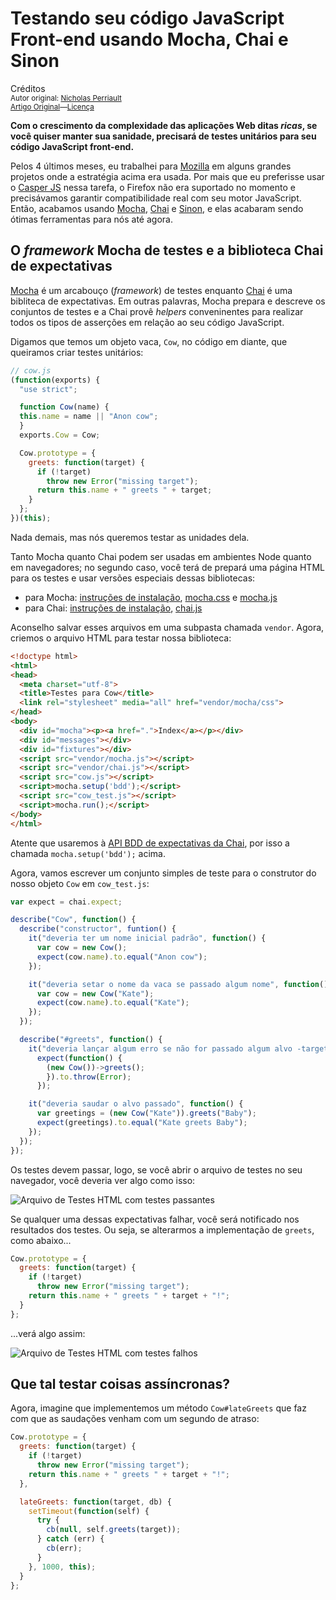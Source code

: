 Testando seu código JavaScript Front-end usando Mocha, Chai e Sinon
===================================================================
Créditos<br/>
<small>Autor original: [Nicholas Perriault](https://nicolas.perriault.net)<br/>[Artigo Original](https://nicolas.perriault.net/code/2013/testing-frontend-javascript-code-using-mocha-chai-and-sinon/)&mdash;[Licença](http://creativecommons.org/licenses/by-sa/3.0/)</small>

**Com o crescimento da complexidade das aplicações Web ditas *ricas*, se você quiser manter sua sanidade, precisará de testes unitários para seu código JavaScript front-end.**

Pelos 4 últimos meses, eu trabalhei para [Mozilla](http://mozilla.org/) em alguns grandes projetos onde a estratégia acima era usada. Por mais que eu preferisse usar o [Casper JS](http://casperjs.org/) nessa tarefa, o Firefox não era suportado no momento e precisávamos garantir compatibilidade real com seu motor JavaScript. Então, acabamos usando [Mocha](http://visionmedia.github.io/mocha/), [Chai](http://chaijs.com/) e [Sinon](http://sinonjs.org/), e elas acabaram sendo ótimas ferramentas para nós até agora.

## O *framework* Mocha de testes e a biblioteca Chai de expectativas

[Mocha](http://visionmedia.github.com/mocha/) é um arcabouço (*framework*) de testes enquanto [Chai](http://chaijs.com) é uma bibliteca de expectativas. Em outras palavras, Mocha prepara e descreve os conjuntos de testes e a Chai provê *helpers* conveninentes para realizar todos os tipos de asserções em relação ao seu código JavaScript.

Digamos que temos um objeto vaca, `Cow`, no código em diante, que queiramos criar testes unitários:

```javascript
// cow.js
(function(exports) {
  "use strict";

  function Cow(name) {
  this.name = name || "Anon cow";
  }
  exports.Cow = Cow;

  Cow.prototype = {
    greets: function(target) {
      if (!target)
        throw new Error("missing target");
      return this.name + " greets " + target;
    }
  };
})(this);
```

Nada demais, mas nós queremos testar as unidades dela.

Tanto Mocha quanto Chai podem ser usadas em ambientes Node quanto em navegadores; no segundo caso, você terá de prepará uma página HTML para os testes e usar versões especiais dessas bibliotecas:

- para Mocha: [instruções de instalação](http://visionmedia.github.io/mocha/#browser-support), [mocha.css](https://github.com/visionmedia/mocha/raw/master/mocha.css) e [mocha.js](https://github.com/visionmedia/mocha/raw/master/mocha.js)
- para Chai: [instruções de instalação](http://chaijs.com/guide/installation/), [chai.js](http://chaijs.com/chai.js)

Aconselho salvar esses arquivos em uma subpasta chamada `vendor`. Agora, criemos o arquivo HTML para testar nossa biblioteca:

```html
<!doctype html>
<html>
<head>
  <meta charset="utf-8">
  <title>Testes para Cow</title>
  <link rel="stylesheet" media="all" href="vendor/mocha/css">
</head>
<body>
  <div id="mocha"><p><a href=".">Index</a></p></div>
  <div id="messages"></div>
  <div id="fixtures"></div>
  <script src="vendor/mocha.js"></script>
  <script src="vendor/chai.js"></script>
  <script src="cow.js"></script>
  <script>mocha.setup('bdd');</script>
  <script src="cow_test.js"></script>
  <script>mocha.run();</script>
</body>
</html>
```

Atente que usaremos à [API BDD de expectativas da Chai](http://chaijs.com/api/bdd/), por isso a chamada `mocha.setup('bdd');` acima.

Agora, vamos escrever um conjunto simples de teste para o construtor do nosso objeto `Cow` em `cow_test.js`:

```javascript
var expect = chai.expect;

describe("Cow", function() {
  describe("constructor", funtion() {
    it("deveria ter um nome inicial padrão", function() {
      var cow = new Cow();
      expect(cow.name).to.equal("Anon cow");
    });

    it("deveria setar o nome da vaca se passado algum nome", function() {
      var cow = new Cow("Kate");
      expect(cow.name).to.equal("Kate");
    });
  });

  describe("#greets", function() {
    it("deveria lançar algum erro se não for passado algum alvo -target-", function() {
      expect(function() {
        (new Cow())->greets();
        }).to.throw(Error);
      });

    it("deveria saudar o alvo passado", function() {
      var greetings = (new Cow("Kate")).greets("Baby");
      expect(greetings).to.equal("Kate greets Baby");
    });
  });
});
```

Os testes devem passar, logo, se você abrir o arquivo de testes no seu navegador, você deveria ver algo como isso:

![Arquivo de Testes HTML com testes passantes](https://nicolas.perriault.net/static/code/2013/cow-tests-ok.png "Arquivo de Testes HTML com testes passantes")

Se qualquer uma dessas expectativas falhar, você será notificado nos resultados dos testes. Ou seja, se alterarmos a implementação de `greets`, como abaixo...

```javascript
Cow.prototype = {
  greets: function(target) {
    if (!target)
      throw new Error("missing target");
    return this.name + " greets " + target + "!";
  }
};
```

...verá algo assim:

![Arquivo de Testes HTML com testes falhos](https://nicolas.perriault.net/static/code/2013/cow-tests-ko.png "Arquivo de Testes HTML com testes falhos")

## Que tal testar coisas assíncronas?

Agora, imagine que implementemos um método `Cow#lateGreets` que faz com que as saudações venham com um segundo de atraso:

```javascript
Cow.prototype = {
  greets: function(target) {
    if (!target)
      throw new Error("missing target");
    return this.name + " greets " + target + "!";
  },

  lateGreets: function(target, db) {
    setTimeout(function(self) {
      try {
        cb(null, self.greets(target));
      } catch (err) {
        cb(err);
      }
    }, 1000, this);
  }
};
```

